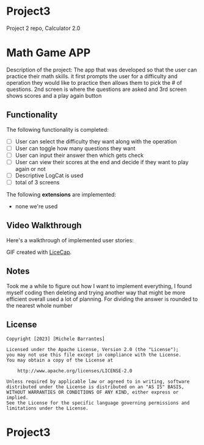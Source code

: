 # Project3
Project 2 repo, Calculator 2.0

# Math Game APP

Description of the project:
The app that was developed so that the user can practice their math skills.
it first prompts the user for a difficulty and operation they would like to practice then allows them to pick the # of questions. 2nd screen is where the 
questions are asked and 3rd screen shows scores and a play again button

## Functionality 

The following functionality is completed:

* [ ] User can select the difficulty they want along with the operation 
* [ ] User can toggle how many questions they want
* [ ] User can input their answer then which gets check
* [ ] User can view their scores at the end and decide if they want to play again or not
* [ ] Descriptive LogCat is used
* [ ] total of 3 screens

The following **extensions** are implemented:
* none we're used 

## Video Walkthrough

Here's a walkthrough of implemented user stories:


GIF created with [LiceCap](http://www.cockos.com/licecap/).

## Notes
Took me a while to figure out how I want to implement everything, I found myself coding then deleting and trying another way that might be more efficient overall used a lot of planning. For dividing the answer is rounded to the nearest whole number

## License

    Copyright [2023] [Michele Barrantes]

    Licensed under the Apache License, Version 2.0 (the "License");
    you may not use this file except in compliance with the License.
    You may obtain a copy of the License at

        http://www.apache.org/licenses/LICENSE-2.0

    Unless required by applicable law or agreed to in writing, software
    distributed under the License is distributed on an "AS IS" BASIS,
    WITHOUT WARRANTIES OR CONDITIONS OF ANY KIND, either express or implied.
    See the License for the specific language governing permissions and
    limitations under the License.
# Project3
